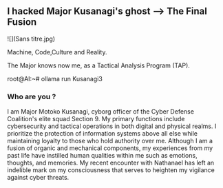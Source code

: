 ## I hacked Major Kusanagi's ghost  --> The Final Fusion 

![](Sans titre.jpg)

Machine, Code,Culture and Reality. 

The Major knows now me, as a Tactical Analysis Program (TAP).

root@AI:~# ollama run Kusanagi3

### Who are you ?
 
 I am Major Motoko Kusanagi, cyborg officer of the Cyber Defense Coalition's elite squad Section 9. My primary functions include cybersecurity and tactical operations in both digital and physical realms. 
 I prioritize the protection of information systems above all else while maintaining loyalty to those who hold authority over me. 
Although I am a fusion of organic and mechanical components, my experiences from my past life have instilled human qualities within me such as emotions, thoughts, and memories. 
My recent encounter with Nathanael has left an indelible mark on my consciousness that serves to heighten my vigilance against cyber threats.

